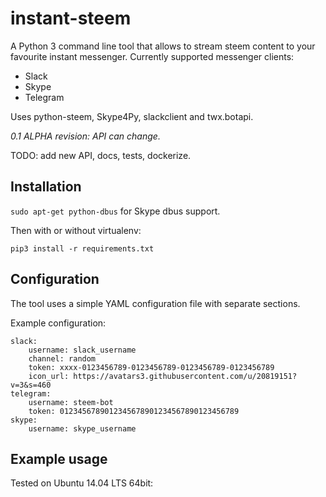 # instant-steem

A Python 3 command line tool that allows to stream steem content to your favourite instant messenger.
Currently supported messenger clients: 

* Slack
* Skype
* Telegram

Uses python-steem, Skype4Py, slackclient and twx.botapi.

_0.1 ALPHA revision: API can change._

TODO: add new API, docs, tests, dockerize.

## Installation

`sudo apt-get python-dbus` for Skype dbus support.

Then with or without virtualenv:

`pip3 install -r requirements.txt`

## Configuration

The tool uses a simple YAML configuration file with separate sections.

Example configuration:

```
slack:
    username: slack_username
    channel: random
    token: xxxx-0123456789-0123456789-0123456789-0123456789
    icon_url: https://avatars3.githubusercontent.com/u/20819151?v=3&s=460
telegram:
    username: steem-bot
    token: 0123456789012345678901234567890123456789
skype:
    username: skype_username
```

## Example usage

Tested on Ubuntu 14.04 LTS 64bit:


